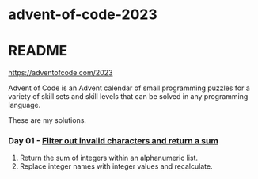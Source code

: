 # advent-of-code-2023 #
# README #

https://adventofcode.com/2023

Advent of Code is an Advent calendar of small programming puzzles for a variety of skill sets and skill levels that can be solved in any programming language.

These are my solutions.

### Day 01 - [Filter out invalid characters and return a sum](https://adventofcode.com/2023/day/1)
1. Return the sum of integers within an alphanumeric list.
2. Replace integer names with integer values and recalculate.
